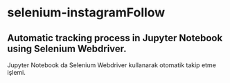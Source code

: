 # selenium-instagramFollow
Automatic tracking process in Jupyter Notebook using Selenium Webdriver.
-

Jupyter Notebook da Selenium Webdriver kullanarak otomatik takip etme işlemi.
